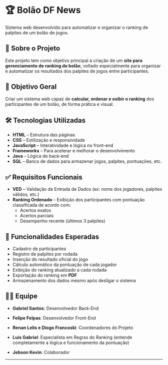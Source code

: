 
# 🏆 Bolão DF News

Sistema web desenvolvido para automatizar e organizar o ranking de palpites de um bolão de jogos.

## 📌 Sobre o Projeto

Este projeto tem como objetivo principal a criação de um **site para gerenciamento de ranking de bolão**, voltado especialmente para organizar e automatizar os resultados dos palpites de jogos entre participantes.

## 🎯 Objetivo Geral

Criar um sistema web capaz de **calcular, ordenar e exibir o ranking** dos participantes de um bolão, de forma prática e visual.

## 🛠️ Tecnologias Utilizadas

- **HTML** – Estrutura das páginas
- **CSS** – Estilização e responsividade
- **JavaScript** – Interatividade e lógica no front-end
- **Frameworks** – Para acelerar e melhorar o desenvolvimento
- **Java** – Lógica de back-end
- **SQL** – Banco de dados para armazenar jogos, palpites, pontuações, etc.

## ✅ Requisitos Funcionais

- **VED** – Validação de Entrada de Dados (ex: nome dos jogadores, palpites válidos, etc.)
- **Ranking Ordenado** – Exibição dos participantes com pontuação classificada de acordo com:
  - Acertos exatos
  - Acertos parciais
  - Desempenho recente (últimos 3 palpites)

## 🚀 Funcionalidades Esperadas

- Cadastro de participantes
- Registro de palpites por rodada
- Inserção do resultado oficial do jogo
- Cálculo automático da pontuação de cada jogador
- Exibição do ranking atualizado a cada rodada
- Exportação do ranking em **PDF**
- Armazenamento dos dados mesmo após desligar o sistema


## 👨‍💻 Equipe

- **Gabriel Santos**: Desenvolvedor Back-End

- **Felipe Felpas**: Desenvolvedor Front-End
 
- **Renan Lelis e Diogo Francoski**: Coordenadores do Projeto

- **Luis Gabriel**: Especialista em Regras do Ranking (entende completamente a lógica e funcionamento da pontuação)

- **Jebson Kevin**: Colaborador


---


